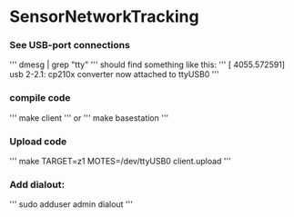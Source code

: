 # SensorNetworkTracking


### See USB-port connections
'''
dmesg | grep "tty"
'''
should find something like this:
'''
[ 4055.572591] usb 2-2.1: cp210x converter now attached to ttyUSB0
'''

### compile code
'''
make client
'''
or 
'''
make basestation
'''

### Upload code
'''
make TARGET=z1 MOTES=/dev/ttyUSB0 client.upload
'''

### Add dialout:
'''
sudo adduser admin dialout
'''
